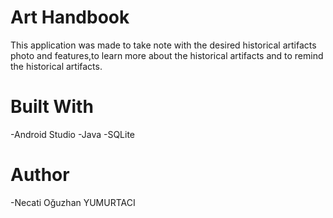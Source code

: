 # Art Handbook

This application was made to take note with the desired historical artifacts photo and features,to learn more about the 
historical artifacts and to remind the historical artifacts.

# Built With

 -Android Studio
 -Java
 -SQLite
 
 # Author
 
 -Necati Oğuzhan YUMURTACI
